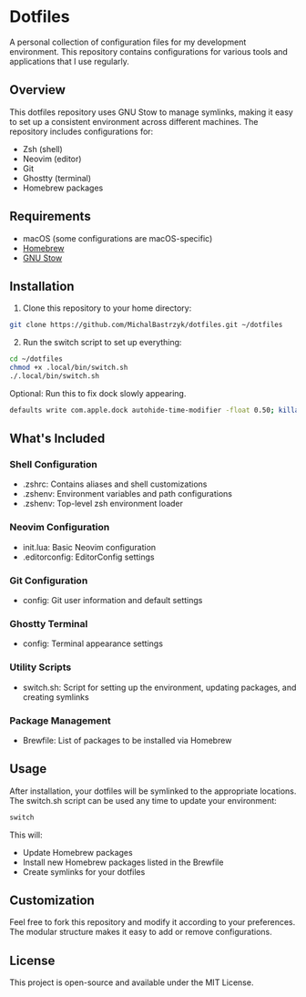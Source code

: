 # Dotfiles

A personal collection of configuration files for my development environment. This repository contains configurations for various tools and applications that I use regularly.

## Overview

This dotfiles repository uses GNU Stow to manage symlinks, making it easy to set up a consistent environment across different machines. The repository includes configurations for:

- Zsh (shell)
- Neovim (editor)
- Git
- Ghostty (terminal)
- Homebrew packages

## Requirements

- macOS (some configurations are macOS-specific)
- [Homebrew](https://brew.sh/)
- [GNU Stow](https://www.gnu.org/software/stow/)

## Installation

1. Clone this repository to your home directory:

```sh
git clone https://github.com/MichalBastrzyk/dotfiles.git ~/dotfiles
```

2. Run the switch script to set up everything:

```sh
cd ~/dotfiles
chmod +x .local/bin/switch.sh
./.local/bin/switch.sh
```

Optional: Run this to fix dock slowly appearing.

```sh
defaults write com.apple.dock autohide-time-modifier -float 0.50; killall Dock
```

## What's Included

### Shell Configuration

- .zshrc: Contains aliases and shell customizations
- .zshenv: Environment variables and path configurations
- .zshenv: Top-level zsh environment loader

### Neovim Configuration

- init.lua: Basic Neovim configuration
- .editorconfig: EditorConfig settings

### Git Configuration

- config: Git user information and default settings

### Ghostty Terminal

- config: Terminal appearance settings

### Utility Scripts

- switch.sh: Script for setting up the environment, updating packages, and creating symlinks

### Package Management

- Brewfile: List of packages to be installed via Homebrew

## Usage

After installation, your dotfiles will be symlinked to the appropriate locations. The switch.sh script can be used any time to update your environment:

```sh
switch
```

This will:
- Update Homebrew packages
- Install new Homebrew packages listed in the Brewfile
- Create symlinks for your dotfiles

## Customization

Feel free to fork this repository and modify it according to your preferences. The modular structure makes it easy to add or remove configurations.

## License

This project is open-source and available under the MIT License.
